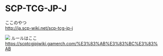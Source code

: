 # SCP-TCG-JP-J
ここのやつ  
http://ja.scp-wiki.net/scp-tcg-jp-j  

![](https://i.imgur.com/IHlaPBo.png)
ルールはここ  
https://scptcgjpjwiki.gamerch.com/%E3%83%AB%E3%83%BC%E3%83%AB
